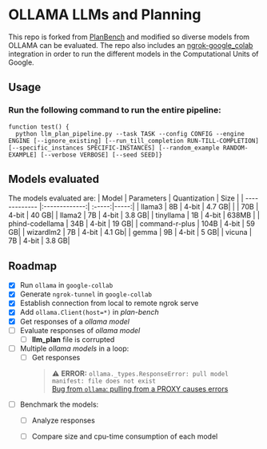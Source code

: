 # OLLAMA LLMs and Planning

This repo is forked from [PlanBench](https://github.com/harshakokel/PlanBench) and modified so diverse models from OLLAMA can be evaluated. The repo also includes an [ngrok-google_colab](ollama_collab_ngrok.ipynb) integration in order to run the different models in the Computational Units of Google.

<!-- Usage -->
## Usage
### Run the following command to run the entire pipeline:
```
function test() {
  python llm_plan_pipeline.py --task TASK --config CONFIG --engine ENGINE [--ignore_existing] [--run_till_completion RUN-TILL-COMPLETION] [--specific_instances SPECIFIC-INSTANCES] [--random_example RANDOM-EXAMPLE] [--verbose VERBOSE] [--seed SEED]}
```



<!-- Models -->
## Models evaluated
The models evaluated are:
| Model        | Parameters           | Quantization  | Size |
| ------------- |:-------------:| :-----:|-----:|
| llama3      | 8B | 4-bit | 4.7 GB|
|       | 70B | 4-bit | 40 GB|
| llama2      | 7B | 4-bit | 3.8 GB| 
| tinyllama      | 1B | 4-bit | 638MB |
| phind-codellama      | 34B | 4-bit | 19 GB|
| command-r-plus      | 104B | 4-bit | 59 GB|
| wizardlm2      | 7B | 4-bit | 4.1 Gb|
| gemma      | 9B | 4-bit | 5 GB|
| vicuna      | 7B | 4-bit | 3.8 GB|


<!-- ROADMAP -->
## Roadmap
- [x] Run `ollama` in `google-collab`
- [x] Generate `ngrok-tunnel` in `google-collab`
- [x] Establish connection from local to remote ngrok serve
- [x] Add `ollama.Client(host=*)` in *plan-bench*
- [x] Get responses of a *ollama model*
- [ ] Evaluate responses of *ollama model*
  - [ ] **llm_plan** file is corrupted
     
- [ ] Multiple *ollama models* in a loop:
  - [ ] Get responses
      > :warning: **ERROR:** `ollama._types.ResponseError: pull model manifest: file does not exist`<br />
      > [Bug from `ollama`: pulling from a PROXY causes errors](https://github.com/ollama/ollama/issues/1417)

- [ ] Benchmark the models:
  - [ ] Analyze responses
  - [ ] Compare size and cpu-time consumption of each model 





